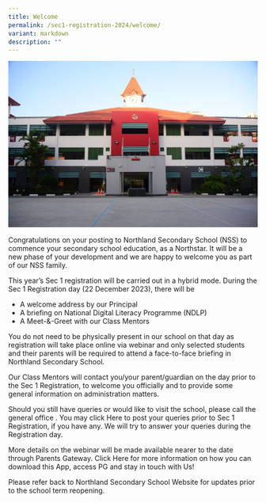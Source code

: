 ```yaml
---
title: Welcome
permalink: /sec1-registration-2024/welcome/
variant: markdown
description: ""
---
```


![](/images/welcome.jpg)<p>Congratulations on your posting to Northland Secondary School (NSS) to commence your secondary school education, as a Northstar. It will be a new phase of your development and we are happy to welcome you as part of our NSS family.</p>
This year’s Sec 1 registration will be carried out in a hybrid mode.
During the Sec 1 Registration day (22 December 2023), there will be 
* A welcome address by our Principal
* A briefing on National Digital Literacy Programme (NDLP)
* A Meet-&amp;-Greet with our Class Mentors


<p>You do not need to be physically present in our school on that day as registration will take place online via webinar and only selected students and their parents will be required to attend a face-to-face briefing in Northland Secondary School.</p>
<p>Our Class Mentors will contact you/your parent/guardian on the day prior to the Sec 1 Registration, to welcome you officially and to provide some general information on administration matters.</p>

<p>Should you still have queries or would like to visit the school, please call the general office . 
You may click Here   to post your queries prior to Sec 1 Registration, if you have any. We will try to answer your queries during the Registration day.</p>

More details on the webinar will be made available nearer to the date through Parents Gateway. 
Click Here  for more information on how you can download this App, access PG and stay in touch with Us! 

Please refer back to Northland Secondary School Website for updates prior to the school term reopening.
